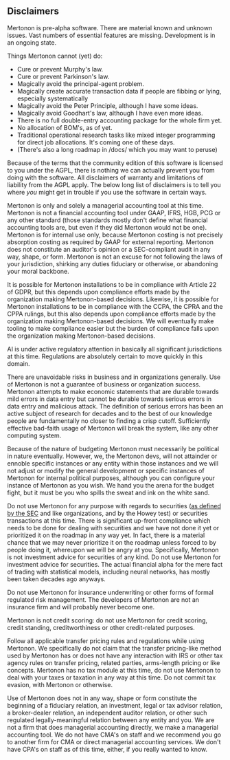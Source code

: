 ## Disclaimers

Mertonon is pre-alpha software. There are material known and unknown issues. Vast numbers of essential features are missing. Development is in an ongoing state.

Things Mertonon cannot (yet) do:

- Cure or prevent Murphy's law.
- Cure or prevent Parkinson's law.
- Magically avoid the principal-agent problem.
- Magically create accurate transaction data if people are fibbing or lying, especially systematically
- Magically avoid the Peter Principle, although I have some ideas.
- Magically avoid Goodhart's law, although I have even more ideas.
- There is no full double-entry accounting package for the whole firm yet.
- No allocation of BOM's, as of yet.
- Traditional operational research tasks like mixed integer programming for direct job allocations. It's coming one of these days.
- (There's also a long roadmap in /docs/ which you may want to peruse)

Because of the terms that the community edition of this software is licensed to you under the AGPL, there is nothing we can actually prevent you from doing with the software. All disclaimers of warranty and limitations of liability from the AGPL apply. The below long list of disclaimers is to tell you where _you_ might get in trouble if you use the software in certain ways.

Mertonon is only and solely a managerial accounting tool at this time. Mertonon is not a financial accounting tool under GAAP, IFRS, HGB, PCG or any other standard (those standards mostly don't define what financial accounting tools are, but even if they did Mertonon would not be one). Mertonon is for internal use only, because Mertonon costing is not precisely absorption costing as required by GAAP for external reporting. Mertonon does not constitute an auditor's opinion or a SEC-compliant audit in any way, shape, or form. Mertonon is not an excuse for not following the laws of your jurisdiction, shirking any duties fiduciary or otherwise, or abandoning your moral backbone.

It is possible for Mertonon installations to be in compliance with Article 22 of GDPR, but this depends upon compliance efforts made by the organization making Mertonon-based decisions. Likewise, it is possible for Mertonon installations to be in compliance with the CCPA, the CPRA and the CPPA rulings, but this also depends upon compliance efforts made by the organization making Mertonon-based decisions. We will eventually make tooling to make compliance easier but the burden of compliance falls upon the organization making Mertonon-based decisions.

AI is under active regulatory attention in basically all significant jurisdictions at this time. Regulations are absolutely certain to move quickly in this domain.

There are unavoidable risks in business and in organizations generally. Use of Mertonon is not a guarantee of business or organization success. Mertonon attempts to make economic statements that are durable towards mild errors in data entry but cannot be durable towards serious errors in data entry and malicious attack. The definition of serious errors has been an active subject of research for decades and to the best of our knowledge people are fundamentally no closer to finding a crisp cutoff. Sufficiently effective bad-faith usage of Mertonon will break the system, like any other computing system.

Because of the nature of budgeting Mertonon must necessarily be political in nature eventually. However, we, the Mertonon devs, will not attainder or ennoble specific instances or any entity within those instances and we will not adjust or modify the general development or specific instances of Mertonon for internal political purposes, although you can configure your instance of Mertonon as you wish. We hand you the arena for the budget fight, but it must be you who spills the sweat and ink on the white sand.

Do not use Mertonon for any purpose with regards to securities ([as defined by the SEC](https://www.fdic.gov/regulations/laws/rules/8000-6200.html) and like organizations, and by the Howey test) or securities transactions at this time. There is significant up-front compliance which needs to be done for dealing with securities and we have not done it yet or prioritized it on the roadmap in any way yet. In fact, there is a material chance that we may never prioritize it on the roadmap unless forced to by people doing it, whereupon we will be angry at you. Specifically, Mertonon is not investment advice for securities of any kind. Do not use Mertonon for investment advice for securities. The actual financial alpha for the mere fact of trading with statistical models, including neural networks, has mostly been taken decades ago anyways.

Do not use Mertonon for insurance underwriting or other forms of formal regulated risk management. The developers of Mertonon are not an insurance firm and will probably never become one.

Mertonon is not credit scoring: do not use Mertonon for credit scoring, credit standing, creditworthiness or other credit-related purposes.

Follow all applicable transfer pricing rules and regulations while using Mertonon. We specifically do not claim that the transfer pricing-like method used by Mertonon has or does not have any interaction with IRS or other tax agency rules on transfer pricing, related parties, arms-length pricing or like concepts. Mertonon has no tax module at this time, do not use Mertonon to deal with your taxes or taxation in any way at this time. Do not commit tax evasion, with Mertonon or otherwise.

Use of Mertonon does not in any way, shape or form constitute the beginning of a fiduciary relation, an investment, legal or tax advisor relation, a broker-dealer relation, an independent auditor relation, or other such regulated legally-meaningful relation between any entity and you. We are not a firm that does managerial accounting directly, we make a managerial accounting tool. We do not have CMA's on staff and we recommend you go to another firm for CMA or direct managerial accounting services. We don't have CPA's on staff as of this time, either, if you really wanted to know.
